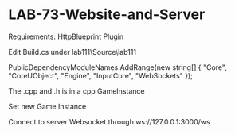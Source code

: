 # LAB-73-Website-and-Server

Requirements: HttpBlueprint Plugin

Edit Build.cs under lab111\Source\lab111

PublicDependencyModuleNames.AddRange(new string[] { "Core", "CoreUObject", "Engine", "InputCore", "WebSockets" });

The .cpp and .h is in a cpp GameInstance

Set new Game Instance

Connect to server Websocket through ws://127.0.0.1:3000/ws
